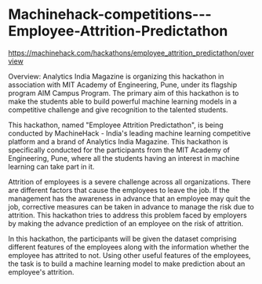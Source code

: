 # Machinehack-competitions---Employee-Attrition-Predictathon
https://machinehack.com/hackathons/employee_attrition_predictathon/overview

Overview:
Analytics India Magazine is organizing this hackathon in association with MIT Academy of Engineering, Pune, under its flagship program AIM Campus Program. The primary aim of this hackathon is to make the students able to build powerful machine learning models in a competitive challenge and give recognition to the talented students.

This hackathon, named "Employee Attrition Predictathon", is being conducted by MachineHack - India's leading machine learning competitive platform and a brand of Analytics India Magazine. This hackathon is specifically conducted for the participants from the MIT Academy of Engineering, Pune, where all the students having an interest in machine learning can take part in it.

Attrition of employees is a severe challenge across all organizations. There are different factors that cause the employees to leave the job. If the management has the awareness in advance that an employee may quit the job, corrective measures can be taken in advance to manage the risk due to attrition. This hackathon tries to address this problem faced by employers by making the advance prediction of an employee on the risk of attrition.

In this hackathon, the participants will be given the dataset comprising different features of the employees along with the information whether the employee has attrited to not. Using other useful features of the employees, the task is to build a machine learning model to make prediction about an employee's attrition.